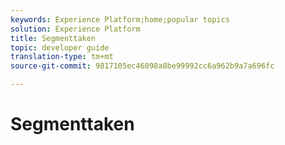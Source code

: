```yaml
---
keywords: Experience Platform;home;popular topics
solution: Experience Platform
title: Segmenttaken
topic: developer guide
translation-type: tm+mt
source-git-commit: 9817105ec46098a8be99992cc6a962b9a7a696fc

---
```



# Segmenttaken
